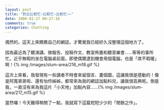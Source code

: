 ```yaml
---
layout: post
title: "對近比較忙~比較忙~比較忙~~"
date: 2006-02-27 00:27:18
comments: true
categories: Chatting
---
```

<p>偶然的，這天上來瞧瞧自己的網誌，才驚覺我已經好久沒整理這個地方了。</p><p>因為最近為了聽演講、做報告、投稿作文、教室佈置和聽音樂會......等等的事所忙。近乎無暇的坐在電腦桌前面，即使偶爾逮到機會用個電腦，也是「席不暇暖」啊！{% img /images/slum-area/216_m18.gif %}</p><p>這次上來看，我發現有一些讀者不時會來留個言、畫個圖，這讓我很是感動的！像是阿寬弟弟啦、還有怡伶姊姊，都常來為我的網誌加點料兒，讓我很高興呢。倒是我，一直沒有來為我這片「小天地」加點內容......{% img /images/slum-area/217_m15.gif %}</p><p>當然囉！今天難得稍閒了一點，我就寫下這篇短短少少的「閒餘之作」。</p>
